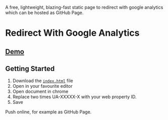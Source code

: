 
A free, lightweight, blazing-fast static page to redirect with google analytics which can be hosted as GitHub Page.

# Redirect With Google Analytics

## [Demo](https://CoooWeee.github.io/StaticRedirect/?url=https://github.com/CoooWeee/StaticRedirect)

## Getting Started

1. Download the [`index.html`](https://raw.githubusercontent.com/CoooWeee/StaticRedirect/master/index.html) file
2. Open in your favourite editor
3. Open document in chrome
4. Replace two times UA-XXXXX-X with your web property ID.
5. Save

Push online, for example as GitHub Page.

